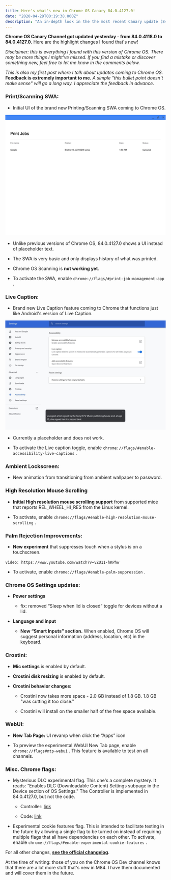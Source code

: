 ```yaml
---
title: Here's what's new in Chrome OS Canary 84.0.4127.0!
date: "2020-04-29T00:19:38.000Z"
description: "An in-depth look in the the most recent Canary update (84.0.4127.0)"
---
```


**Chrome OS Canary Channel got updated yesterday - from 84.0.4118.0 to 84.0.4127.0.** Here are the highlight changes I found that's new!

*Disclaimer: this is everything I found with this version of Chrome OS. There may be more things I might've missed. If you find a mistake or discover something new, feel free to let me know in the comments below.*

*This is also my first post where I talk about updates coming to Chrome OS.* **Feedback is extremely important to me.** *A simple "this bullet point doesn't make sense" will go a long way. I appreciate the feedback in advance.*

### Print/Scanning SWA:

* Initial UI of the brand new Printing/Scanning SWA coming to Chrome OS.

![A look at the Printing/Scanning SWA](./print-SWA-initial-UI.jpg "Printing/Scanning SWA")

* Unlike previous versions of Chrome OS, 84.0.4127.0 shows a UI instead of placeholder text.

* The SWA is very basic and only displays history of what was printed.

* Chrome OS Scanning is **not working yet**.

* To activate the SWA, enable `chrome://flags/#print-job-management-app` .

### Live Caption:

* Brand new Live Caption feature coming to Chrome that functions just like Android's version of Live Caption.

![A look at live captioning](./live-caption.jpg "Live Caption")

* Currently a placeholder and does not work.

* To activate the Live caption toggle, enable `chrome://flags/#enable-accessibility-live-captions` .

### Ambient Lockscreen:

* New animation from transitioning from ambient wallpaper to password.

### High Resolution Mouse Scrolling

* **Initial High resolution mouse scrolling support** from supported mice that reports REL\_WHEEL\_HI\_RES from the Linux kernel.

* To activate, enable `chrome://flags/#enable-high-resolution-mouse-scrolling` .

### Palm Rejection Improvements:

* **New experiment** that suppresses touch when a stylus is on a touchscreen.

`video: https://www.youtube.com/watch?v=vZU11-hKPhw` 

* To activate, enable `chrome://flags/#enable-palm-suppression` .

### Chrome OS Settings updates:

* **Power settings**

    - fix: removed “Sleep when lid is closed” toggle for devices without a lid.

* **Language and input**

    - **New “Smart Inputs” section.** When enabled, Chrome OS will suggest personal information (address, location, etc) in the keyboard.

### Crostini:

* **Mic settings** is enabled by default.

* **Crostini disk resizing** is enabled by default.

* **Crostini behavior changes:**

    - Crostini now takes more space - 2.0 GB instead of 1.8 GB. 1.8 GB "was cutting it too close."

    - Crostini will install on the smaller half of the free space available.

### WebUI:

* **New Tab Page:** UI revamp when click the “Apps” icon

* To preview the experimental WebUI New Tab page, enable `chrome://flags#ntp-webui` . This feature is available to test on all channels.

### Misc. Chrome flags:

* Mysterious DLC experimental flag. This one's a complete mystery. It reads: “Enables DLC (Downloadable Content) Settings subpage in the Device section of OS Settings." The Controller is implemented in 84.0.4127.0, but not the code.

    - Controller: [link](https://chromium-review.googlesource.com/c/chromium/src/+/2163647)

    - Code: [link](https://chromium-review.googlesource.com/c/chromium/src/+/2165718)

* Experimental cookie features flag. This is intended to facilitate testing in the future by allowing a single flag to be turned on instead of requiring multiple flags that all have dependencies on each other. To activate, enable `chrome://flags/#enable-experimental-cookie-features` .

For all other changes, [**see the official changelog**](https://chromium.googlesource.com/chromium/src/+log/84.0.4118.0..84.0.4127.0?n=100000).

At the time of writing: those of you on the Chrome OS Dev channel knows that there are a lot more stuff that's new in M84. I have them documented and will cover them in the future.
